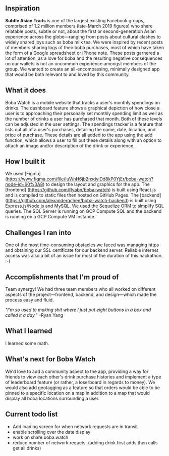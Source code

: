 ## Inspiration
**Subtle Asian Traits** is one of the largest existing Facebook groups, comprised of 1.2 million members (late-March 2019 figures) who share relatable posts, subtle or not, about the first or second-generation Asian experience across the globe—ranging from posts about cultural clashes to widely shared joys such as boba milk tea. We were inspired by recent posts of members sharing logs of their boba purchases, most of which have taken the form of a Google spreadsheet or iPhone note. These posts garnered a lot of attention, as a love for boba and the resulting negative consequences on our wallets is not an uncommon experience amongst members of the group. We wanted to create an all-encompassing, minimally designed app that would be both relevant to and loved by this community.

## What it does
Boba Watch is a mobile website that tracks a user's monthly spendings on drinks. The dashboard feature shows a graphical depiction of how close a user is to approaching their personally set monthly spending limit as well as the number of drinks a user has purchased that month. Both of these levels can be adjusted in the user settings. The spendings tracker is a feature that lists out all of a user's purchases, detailing the name, date, location, and price of purchase. These details are all added to the app using the add function, which allows a user to fill out these details along with an option to attach an image and/or description of the drink or experience.

## How I built it
We used [Figma] (https://www.figma.com/file/IuWnH6jb2nxdyiDd8kP0YjEr/boba-watch?node-id=60%3A8) to design the layout and graphics for the app. The [frontend] (https://github.com/Ryabn/boba-watch) is built using React.js and is compiled to static files then hosted on GitHub Pages. The [backend] (https://github.com/alexanderqchen/boba-watch-backend) is built using Express.js/Node.js and MySQL. We used the Sequelize ORM to simplify SQL queries. The SQL Server is running on GCP Compute SQL and the backend is running on a GCP Compute VM Instance.

## Challenges I ran into
One of the most time-consuming obstacles we faced was managing https and obtaining our SSL certificate for our backend server. Reliable internet access was also a bit of an issue for most of the duration of this hackathon. :-(

## Accomplishments that I'm proud of
Team synergy! We had three team members who all worked on different aspects of the project—frontend, backend, and design—which made the process easy and fluid.

_"I'm so used to making shit where I just put eight buttons in a box and called it a day."_ –Ryan Yang

## What I learned
I learned some math.

## What's next for Boba Watch
We'd love to add a community aspect to the app, providing a way for friends to view each other's drink purchase histories and implement a type of leaderboard feature (or rather, a loserboard in regards to money). We would also add geotagging as a feature so that orders would be able to be pinned to a specific location on a map in addition to a map that would display all boba locations surrounding a user.


## Current todo list

 - Add loading screen for when network requests are in transit
 - enable scrolling over the date display
 - work on share.boba.watch
 - reduce number of network requets. (adding drink first adds then calls get all drinks)